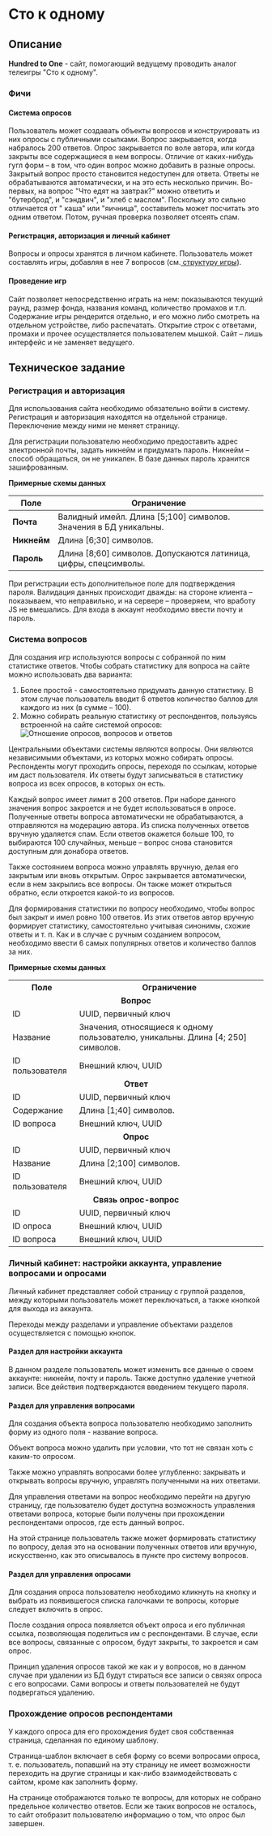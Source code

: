 # Сто к одному

## Описание

**Hundred to One** - сайт, помогающий ведущему проводить аналог телеигры "Сто к одному".

### Фичи

#### Система опросов

Пользователь может создавать объекты вопросов и конструировать из них опросы с публичными ссылками. Вопрос закрывается,
когда набралось 200 ответов. Опрос закрывается по воле автора, или когда закрыты все содержащиеся в нем вопросы. Отличие
от каких-нибудь гугл форм – в том, что один вопрос можно добавить в разные опросы. Закрытый вопрос просто становится
недоступен для ответа. Ответы не обрабатываются автоматически, и на это есть несколько причин. Во-первых, на вопрос "Что
едят на завтрак?" можно ответить и "бутерброд", и "сэндвич", и "хлеб с маслом". Поскольку это сильно отличается от "
каша" или "яичница", составитель может посчитать это одним ответом. Потом, ручная проверка позволяет отсеять спам.

#### Регистрация, авторизация и личный кабинет

Вопросы и опросы хранятся в личном кабинете. Пользователь может составлять игры, добавляя в нее 7 вопросов (см.[
структуру игры](docs/game_rules.md)).

#### Проведение игр

Сайт позволяет непосредственно играть на нем: показываются текущий раунд, размер фонда, названия команд, количество
промахов и т.п. Содержание игры рендерится отдельно, и его можно либо смотреть на отдельном устройстве, либо
распечатать. Открытие строк с ответами, промахи и прочее осуществляется пользователем мышкой. Сайт – лишь интерфейс и не
заменяет ведущего.

## Техническое задание

### Регистрация и авторизация

Для использования сайта необходимо обязательно войти в систему. Регистрация и авторизация находятся на отдельной
странице. Переключение между ними не меняет страницу.

Для регистрации пользователю необходимо предоставить адрес электронной почты, задать никнейм и придумать пароль.
Никнейм – способ обращаться, он не уникален. В базе данных пароль хранится зашифрованным.

**Примерные схемы данных**

| **Поле**    | **Ограничение**                                                  |
|-------------|------------------------------------------------------------------|
| **Почта**   | Валидный имейл. Длина [5;100] символов. Значения в БД уникальны. |
| **Никнейм** | Длина [6;30] символов.                                           |
| **Пароль**  | Длина [8;60] символов. Допускаются латиница, цифры, спецсимволы. |

При регистрации есть дополнительное поле для подтверждения пароля. Валидация данных происходит дважды: на стороне
клиента – показываем, что неправильно, и на сервере – проверяем, что вработу JS не вмешались. Для входа в аккаунт
необходимо ввести почту и пароль.

### Система вопросов

Для создания игр используются вопросы с собранной по ним статистике ответов. Чтобы собрать статистику для вопроса на
сайте можно использовать два варианта:

1. Более простой - самостоятельно придумать данную статистику. В этом случае пользователь вводит 6 ответов количество
   баллов для каждого из них (в сумме – 100).
2. Можно собирать реальную статистику от респондентов, пользуясь встроенной на сайте системой опросов:
   <img src="docs/answers_polls_questions_schema.png" alt="Отношение опросов, вопросов и ответов" style="max-width: 500px;">

Центральными объектами системы являются вопросы. Они являются независимыми объектами, из которых можно собирать опросы.
Респонденты могут проходить опросы, переходя по ссылкам, которые им даст пользователя. Их ответы будут записываться в
статистику вопроса из всех опросов, в которых он есть.

Каждый вопрос имеет лимит в 200 ответов. При наборе данного значения вопрос закроется и не будет использоваться в
опросе. Полученные ответы вопроса автоматически не обрабатываются, а отправляются на модерацию автора. Из списка
полученных ответов вручную удаляется спам. Если ответов окажется больше 100, то выбираются 100 случайных, меньше –
вопрос снова становится доступным для донабора ответов.

Также состоянием вопроса можно управлять вручную, делая его закрытым или вновь открытым. Опрос закрывается
автоматически, если в нем закрылись все вопросы. Он также может открыться обратно, если откроется какой-то из вопросов.

Для формирования статистики по вопросу необходимо, чтобы вопрос был закрыт и имел ровно 100 ответов. Из этих ответов
автор вручную формирует статистику, самостоятельно учитывая синонимы, схожие ответы и т. п. Как и в случае с ручным
созданием вопросом, необходимо ввести 6 самых популярных ответов и количество баллов за них.

**Примерные схемы данных**

<table>
    <tr>
        <th>Поле</th>
        <th>Ограничение</th>
    </tr>
    <tr>
        <td colspan="2" align="center"><strong>Вопрос</strong></td>
    </tr>
    <tr>
        <td>ID</td>
        <td>UUID, первичный ключ</td>
    </tr>
    <tr>
        <td>Название</td>
        <td>Значения, относящиеся к одному пользователю, уникальны. Длина [4; 250] символов.</td>
    </tr>
    <tr>
        <td>ID пользователя</td>
        <td>Внешний ключ, UUID</td>
    </tr>
    <tr>
        <td colspan="2" align="center"><strong>Ответ</strong></td>
    </tr>
    <tr>
        <td>ID</td>
        <td>UUID, первичный ключ</td>
    </tr>
    <tr>
        <td>Содержание</td>
        <td>Длина [1;40] символов.</td>
    </tr>
    <tr>
        <td>ID вопроса</td>
        <td>Внешний ключ, UUID</td>
    </tr>
    <tr>
        <td colspan="2" align="center"><strong>Опрос</strong></td>
    </tr>
    <tr>
        <td>ID</td>
        <td>UUID, первичный ключ</td>
    </tr>
    <tr>
        <td>Название</td>
        <td>Длина [2;100] символов.</td>
    </tr>
    <tr>
        <td>ID пользователя</td>
        <td>Внешний ключ, UUID</td>
    </tr>
    <tr>
        <td colspan="2" align="center"><strong>Связь опрос-вопрос</strong></td>
    </tr>
    <tr>
        <td>ID</td>
        <td>UUID, первичный ключ</td>
    </tr>
    <tr>
        <td>ID опроса</td>
        <td>Внешний ключ, UUID</td>
    </tr>
    <tr>
        <td>ID вопроса</td>
        <td>Внешний ключ, UUID</td>
    </tr>
</table>

### Личный кабинет: настройки аккаунта, управление вопросами и опросами

Личный кабинет представляет собой страницу с группой разделов, между которыми пользователь может переключаться, а также
кнопкой для выхода из аккаунта.

Переходы между разделами и управление объектами разделов осуществляется с помощью кнопок.

#### Раздел для настройки аккаунта

В данном разделе пользователь может изменить все данные о своем аккаунте: никнейм, почту и пароль. Также доступно
удаление учетной записи. Все действия подтверждаются введением текущего пароля.

#### Раздел для управления вопросами

Для создания объекта вопроса пользователю необходимо заполнить форму из одного поля - название вопроса.

Объект вопроса можно удалить при условии, что тот не связан хоть с каким-то опросом.

Также можно управлять вопросами более углубленно: закрывать и открывать вопросы вручную, управлять полученными на них
ответами.

Для управления ответами на вопрос необходимо перейти на другую страницу, где пользователю будет доступна возможность
управления ответами вопроса, которые были получены при прохождении респондентами опросов, где есть данный вопрос.

На этой странице пользователь также может формировать статистику по вопросу, делая это на основании полученных ответов
или вручную, искусственно, как это описывалось в пункте про систему вопросов.

#### Раздел для управления опросами

Для создания опроса пользователю необходимо кликнуть на кнопку и выбрать из появившегося списка галочками те вопросы,
которые следует включить в опрос.

После создания опроса появляется объект опроса и его публичная ссылка, позволяющая поделиться им с респондентами. В
случае, если все вопросы, связанные с опросом, будут закрыты, то закроется и сам опрос.

Принцип удаления опросов такой же как и у вопросов, но в данном случае при удалении из БД будут стираться все записи о
связях опроса с его вопросами. Сами вопросы и ответы пользователей не будут подвергаться удалению.

### Прохождение опросов респондентами

У каждого опроса для его прохождения будет своя собственная страница, сделанная по единому шаблону.

Страница-шаблон включает в себя форму со всеми вопросами опроса, т. е. пользователь, попавший на эту страницу не
имеет возможности переходить на другие страницы и как-либо взаимодействовать с сайтом, кроме как заполнить форму.

На странице отображаются только те вопросы, для которых не собрано предельное количество ответов. Если же таких вопросов
не осталось, то сайт отобразит пользователю информацию о том, что опрос был завершен.

